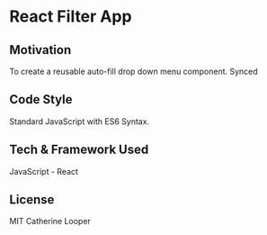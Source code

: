 # React Filter App

## Motivation

To create a reusable auto-fill drop down menu component. Synced

## Code Style
Standard JavaScript with ES6 Syntax.
## Tech & Framework Used
JavaScript - React

## License

MIT Catherine Looper